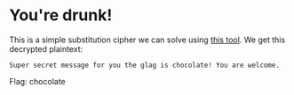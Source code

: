 # You're drunk!

This is a simple substitution cipher we can solve using [this tool](https://quipqiup.com/). We get this decrypted plaintext:
```
Super secret message for you the glag is chocolate! You are welcome.
```

Flag: chocolate